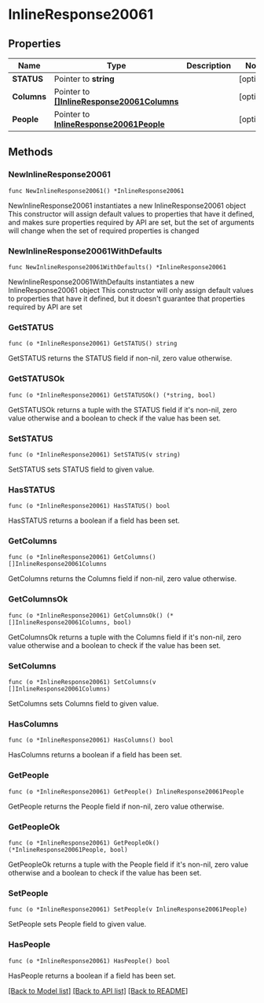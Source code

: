 # InlineResponse20061

## Properties

Name | Type | Description | Notes
------------ | ------------- | ------------- | -------------
**STATUS** | Pointer to **string** |  | [optional] 
**Columns** | Pointer to [**[]InlineResponse20061Columns**](InlineResponse20061Columns.md) |  | [optional] 
**People** | Pointer to [**InlineResponse20061People**](InlineResponse20061People.md) |  | [optional] 

## Methods

### NewInlineResponse20061

`func NewInlineResponse20061() *InlineResponse20061`

NewInlineResponse20061 instantiates a new InlineResponse20061 object
This constructor will assign default values to properties that have it defined,
and makes sure properties required by API are set, but the set of arguments
will change when the set of required properties is changed

### NewInlineResponse20061WithDefaults

`func NewInlineResponse20061WithDefaults() *InlineResponse20061`

NewInlineResponse20061WithDefaults instantiates a new InlineResponse20061 object
This constructor will only assign default values to properties that have it defined,
but it doesn't guarantee that properties required by API are set

### GetSTATUS

`func (o *InlineResponse20061) GetSTATUS() string`

GetSTATUS returns the STATUS field if non-nil, zero value otherwise.

### GetSTATUSOk

`func (o *InlineResponse20061) GetSTATUSOk() (*string, bool)`

GetSTATUSOk returns a tuple with the STATUS field if it's non-nil, zero value otherwise
and a boolean to check if the value has been set.

### SetSTATUS

`func (o *InlineResponse20061) SetSTATUS(v string)`

SetSTATUS sets STATUS field to given value.

### HasSTATUS

`func (o *InlineResponse20061) HasSTATUS() bool`

HasSTATUS returns a boolean if a field has been set.

### GetColumns

`func (o *InlineResponse20061) GetColumns() []InlineResponse20061Columns`

GetColumns returns the Columns field if non-nil, zero value otherwise.

### GetColumnsOk

`func (o *InlineResponse20061) GetColumnsOk() (*[]InlineResponse20061Columns, bool)`

GetColumnsOk returns a tuple with the Columns field if it's non-nil, zero value otherwise
and a boolean to check if the value has been set.

### SetColumns

`func (o *InlineResponse20061) SetColumns(v []InlineResponse20061Columns)`

SetColumns sets Columns field to given value.

### HasColumns

`func (o *InlineResponse20061) HasColumns() bool`

HasColumns returns a boolean if a field has been set.

### GetPeople

`func (o *InlineResponse20061) GetPeople() InlineResponse20061People`

GetPeople returns the People field if non-nil, zero value otherwise.

### GetPeopleOk

`func (o *InlineResponse20061) GetPeopleOk() (*InlineResponse20061People, bool)`

GetPeopleOk returns a tuple with the People field if it's non-nil, zero value otherwise
and a boolean to check if the value has been set.

### SetPeople

`func (o *InlineResponse20061) SetPeople(v InlineResponse20061People)`

SetPeople sets People field to given value.

### HasPeople

`func (o *InlineResponse20061) HasPeople() bool`

HasPeople returns a boolean if a field has been set.


[[Back to Model list]](../README.md#documentation-for-models) [[Back to API list]](../README.md#documentation-for-api-endpoints) [[Back to README]](../README.md)



